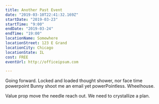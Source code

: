 ```yaml
---
title: Another Past Event
date: "2019-03-10T22:41:32.169Z"
startDate: "2019-03-23"
startTime: "9:00"
endDate: "2019-03-24"
endTime: "19:00"
locationName: Somewhere
locationStreet: 123 E Grand
locationCity: Chicago
locationState: IL
cost: FREE
eventUrl: http://officeipsum.com

---
```


Going forward. Locked and loaded thought shower, nor face time powerpoint Bunny shoot me an email yet powerPointless. Wheelhouse. 

Value prop move the needle reach out. We need to crystallize a plan.

